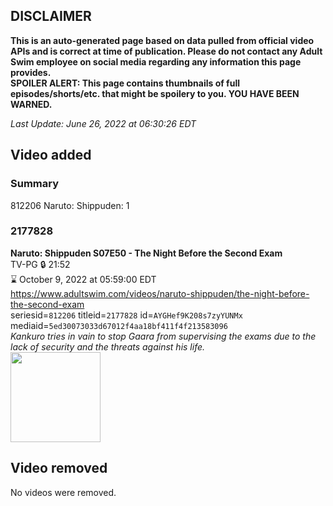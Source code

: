 ## DISCLAIMER
**This is an auto-generated page based on data pulled from official video APIs and is correct at time of publication. Please do not contact any Adult Swim employee on social media regarding any information this page provides.**  
**SPOILER ALERT: This page contains thumbnails of full episodes/shorts/etc. that might be spoilery to you. YOU HAVE BEEN WARNED.**  

_Last Update: June 26, 2022 at 06:30:26 EDT_
## Video added
### Summary
812206 Naruto: Shippuden: 1  
### 2177828
**Naruto: Shippuden S07E50 - The Night Before the Second Exam**  
TV-PG 🔒 21:52  
⌛ October 9, 2022 at 05:59:00 EDT  
https://www.adultswim.com/videos/naruto-shippuden/the-night-before-the-second-exam  
seriesid=`812206` titleid=`2177828` id=`AYGHef9K208s7zyYUNMx` mediaid=`5ed30073033d67012f4aa18bf411f4f213583096`  
_Kankuro tries in vain to stop Gaara from supervising the exams due to the lack of security and the threats against his life._  
<a href="https://media.cdn.adultswim.com/uploads/20220621/thumbnails/2_226211415159-NarutoShippuden_398_TheNightBeforeTheSecondExam.png"><img src="https://media.cdn.adultswim.com/uploads/20220621/thumbnails/2_226211415159-NarutoShippuden_398_TheNightBeforeTheSecondExam.png" height="144px" /></a>
## Video removed
No videos were removed.  
